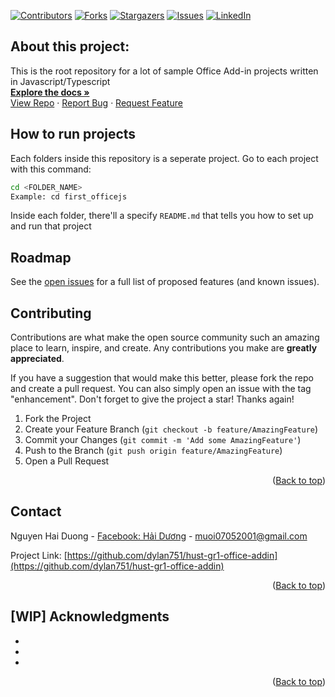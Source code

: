 <a name="readme-top"></a>
[![Contributors][contributors-shield]][contributors-url]
[![Forks][forks-shield]][forks-url]
[![Stargazers][stars-shield]][stars-url]
[![Issues][issues-shield]][issues-url]
[![LinkedIn][linkedin-shield]][linkedin-url]

## About this project:

This is the root repository for a lot of sample Office Add-in projects written in Javascript/Typescript
<br />
<a href="https://github.com/dylan751/hust-gr1-office-addin"><strong>Explore the docs »</strong></a>
<br />
<a href="https://github.com/dylan751/hust-gr1-office-addin">View Repo</a>
·
<a href="https://github.com/dylan751/hust-gr1-office-addin/issues">Report Bug</a>
·
<a href="https://github.com/dylan751/hust-gr1-office-addin/issues">Request Feature</a>

## How to run projects

Each folders inside this repository is a seperate project. Go to each project with this command:

```bash
cd <FOLDER_NAME>
Example: cd first_officejs
```

Inside each folder, there'll a specify `README.md` that tells you how to set up and run that project


<!-- ROADMAP -->

## Roadmap

See the [open issues](https://github.com/dylan751/hust-gr1-office-addin/issues) for a full list of proposed features (and known issues).

<!-- CONTRIBUTING -->

## Contributing

Contributions are what make the open source community such an amazing place to learn, inspire, and create. Any contributions you make are **greatly appreciated**.

If you have a suggestion that would make this better, please fork the repo and create a pull request. You can also simply open an issue with the tag "enhancement".
Don't forget to give the project a star! Thanks again!

1. Fork the Project
2. Create your Feature Branch (`git checkout -b feature/AmazingFeature`)
3. Commit your Changes (`git commit -m 'Add some AmazingFeature'`)
4. Push to the Branch (`git push origin feature/AmazingFeature`)
5. Open a Pull Request

<p align="right">(<a href="#readme-top">Back to top</a>)</p>

<!-- CONTACT -->

## Contact

Nguyen Hai Duong - [Facebook: Hải Dương](https://www.facebook.com/duong.nguyenhai.7140/) - muoi07052001@gmail.com

Project Link: [https://github.com/dylan751/hust-gr1-office-addin](https://github.com/dylan751/hust-gr1-office-addin)

<p align="right">(<a href="#readme-top">Back to top</a>)</p>

<!-- ACKNOWLEDGMENTS -->

## [WIP] Acknowledgments

- []()
- []()
- []()

<p align="right">(<a href="#readme-top">Back to top</a>)</p>

<!-- MARKDOWN LINKS & IMAGES -->
<!-- https://www.markdownguide.org/basic-syntax/#reference-style-links -->

[contributors-shield]: https://img.shields.io/github/contributors/muoi07052001/hust-gr1-office-addin.svg?style=for-the-badge
[contributors-url]: https://github.com/dylan751/hust-gr1-office-addin/graphs/contributors
[forks-shield]: https://img.shields.io/github/forks/muoi07052001/hust-gr1-office-addin.svg?style=for-the-badge
[forks-url]: https://github.com/dylan751/hust-gr1-office-addin/network/members
[stars-shield]: https://img.shields.io/github/stars/muoi07052001/hust-gr1-office-addin.svg?style=for-the-badge
[stars-url]: https://github.com/dylan751/hust-gr1-office-addin/stargazers
[issues-shield]: https://img.shields.io/github/issues/muoi07052001/hust-gr1-office-addin.svg?style=for-the-badge
[issues-url]: https://github.com/dylan751/hust-gr1-office-addin/issues
[license-shield]: https://img.shields.io/github/license/muoi07052001/hust-gr1-office-addin.svg?style=for-the-badge
[license-url]: https://github.com/dylan751/hust-gr1-office-addin/blob/master/LICENSE.txt
[linkedin-shield]: https://img.shields.io/badge/-LinkedIn-black.svg?style=for-the-badge&logo=linkedin&colorB=555
[linkedin-url]: https://www.linkedin.com/in/nguyen-duong-072879247/
